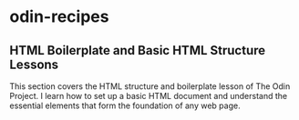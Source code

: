 # odin-recipes
## HTML Boilerplate and Basic HTML Structure Lessons

This section covers the HTML structure and boilerplate lesson of The Odin Project. I learn how to set up a basic HTML document and understand the essential elements that form the foundation of any web page.
